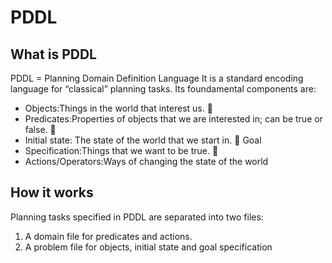 

**PDDL**
====





**What is PDDL**
------------
PDDL = Planning Domain Definition Language
It is a standard encoding language for “classical” planning tasks. Its foundamental components are:

 - Objects:Things in the world that interest us.  
 - Predicates:Properties of objects that we are interested in; can be true or false. 
 - Initial state: The state of the world that we start in.  Goal
 - Specification:Things that we want to be true. 
 - Actions/Operators:Ways of changing the state of the world



**How it works**
------------
Planning tasks specified in PDDL are separated into two files:

 1. A domain file for predicates and actions.
 2. A problem file for objects, initial state and goal specification
